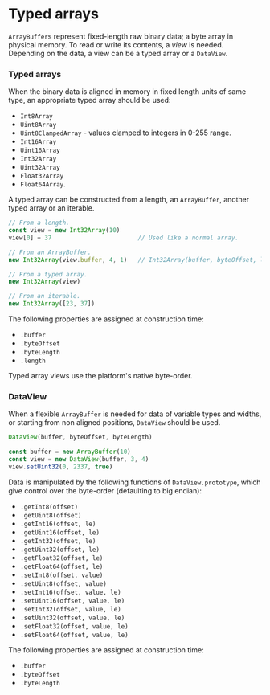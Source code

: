 # Typed arrays
	
`ArrayBuffer`s represent fixed-length raw binary data; a byte array in physical memory. To read or write its contents, a _view_ is needed. Depending on the data, a view can be a typed array or a `DataView`.

### Typed arrays

When the binary data is aligned in memory in fixed length units of same type, an appropriate typed array should be used:

- `Int8Array`
- `Uint8Array`
- `Uint8ClampedArray` - values clamped to integers in 0-255 range.
- `Int16Array`
- `Uint16Array`
- `Int32Array`
- `Uint32Array`
- `Float32Array`
- `Float64Array`.

A typed array can be constructed from a length, an `ArrayBuffer`, another typed array or an iterable.

```javascript
// From a length.
const view = new Int32Array(10)
view[0] = 37                        // Used like a normal array.

// From an ArrayBuffer.
new Int32Array(view.buffer, 4, 1)   // Int32Array(buffer, byteOffset, length).

// From a typed array.
new Int32Array(view)

// From an iterable.
new Int32Array([23, 37])
```

The following properties are assigned at construction time:

- `.buffer`
- `.byteOffset`
- `.byteLength`
- `.length`

Typed array views use the platform's native byte-order.

### DataView

When a flexible `ArrayBuffer` is needed for data of variable types and widths, or starting from non aligned positions, `DataView` should be used.

```javascript
DataView(buffer, byteOffset, byteLength)
```

```javascript
const buffer = new ArrayBuffer(10)
const view = new DataView(buffer, 3, 4)
view.setUint32(0, 2337, true)
```

Data is manipulated by the following functions of `DataView.prototype`, which give control over the byte-order (defaulting to big endian):

- `.getInt8(offset)` 
- `.getUint8(offset)` 
- `.getInt16(offset, le)` 
- `.getUint16(offset, le)` 
- `.getInt32(offset, le)` 
- `.getUint32(offset, le)` 
- `.getFloat32(offset, le)` 
- `.getFloat64(offset, le)` 
- `.setInt8(offset, value)`
- `.setUint8(offset, value)`
- `.setInt16(offset, value, le)`
- `.setUint16(offset, value, le)`
- `.setInt32(offset, value, le)`
- `.setUint32(offset, value, le)`
- `.setFloat32(offset, value, le)`
- `.setFloat64(offset, value, le)`


The following properties are assigned at construction time:

- `.buffer`
- `.byteOffset`
- `.byteLength`

